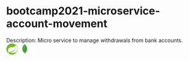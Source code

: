 # bootcamp2021-microservice-account-movement

Description: Micro service to manage withdrawals from bank accounts.
<img align="center" alt="spring" height="30" width="30" src="https://raw.githubusercontent.com/devicons/devicon/master/icons/spring/spring-original.svg">
<img align="center" alt="mongodb" height="30" width="30" src="https://raw.githubusercontent.com/devicons/devicon/master/icons/mongodb/mongodb-original.svg">
